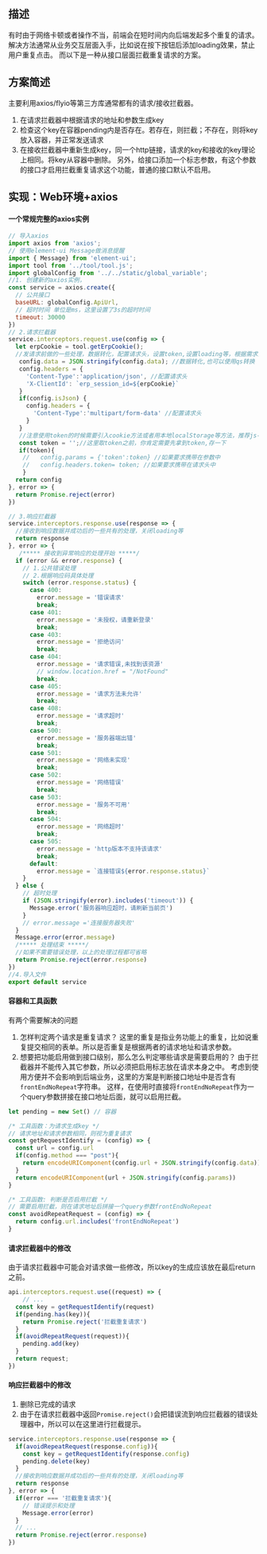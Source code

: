 ## 描述
有时由于网络卡顿或者操作不当，前端会在短时间内向后端发起多个重复的请求。
解决方法通常从业务交互层面入手，比如说在按下按钮后添加loading效果，禁止用户重复点击。
而以下是一种从接口层面拦截重复请求的方案。

## 方案简述
主要利用axios/flyio等第三方库通常都有的请求/接收拦截器。
1. 在请求拦截器中根据请求的地址和参数生成key
2. 检查这个key在容器pending内是否存在。若存在，则拦截；不存在，则将key放入容器，并正常发送请求
3. 在接收拦截器中重新生成key，同一个http链接，请求的key和接收的key理论上相同。将key从容器中删除。
另外，给接口添加一个标志参数，有这个参数的接口才启用拦截重复请求这个功能，普通的接口默认不启用。

## 实现：Web环境+axios
#### 一个常规完整的axios实例
```js
// 导入axios
import axios from 'axios';
// 使用element-ui Message做消息提醒
import { Message} from 'element-ui';
import tool from '../tool/tool.js';
import globalConfig from '../../static/global_variable';
//1. 创建新的axios实例，
const service = axios.create({
  // 公共接口
  baseURL: globalConfig.ApiUrl,
  // 超时时间 单位是ms，这里设置了3s的超时时间
  timeout: 30000
})
// 2.请求拦截器
service.interceptors.request.use(config => {
  let erpCookie = tool.getErpCookie();
  //发请求前做的一些处理，数据转化，配置请求头，设置token,设置loading等，根据需求去添加
   config.data = JSON.stringify(config.data); //数据转化,也可以使用qs转换
   config.headers = {
     'Content-Type':'application/json', //配置请求头
     'X-ClientId': `erp_session_id=${erpCookie}`
   }
   if(config.isJson) {
     config.headers = {
       'Content-Type':'multipart/form-data' //配置请求头
     }
   }
   //注意使用token的时候需要引入cookie方法或者用本地localStorage等方法，推荐js-cookie
   const token = '';//这里取token之前，你肯定需要先拿到token,存一下
   if(token){
    //   config.params = {'token':token} //如果要求携带在参数中
    //   config.headers.token= token; //如果要求携带在请求头中
    }
  return config
}, error => {
  return Promise.reject(error)
})

// 3.响应拦截器
service.interceptors.response.use(response => {
  //接收到响应数据并成功后的一些共有的处理，关闭loading等
  return response
}, error => {
   /***** 接收到异常响应的处理开始 *****/
  if (error && error.response) {
    // 1.公共错误处理
    // 2.根据响应码具体处理
    switch (error.response.status) {
      case 400:
        error.message = '错误请求'
        break;
      case 401:
        error.message = '未授权，请重新登录'
        break;
      case 403:
        error.message = '拒绝访问'
        break;
      case 404:
        error.message = '请求错误,未找到该资源'
        // window.location.href = "/NotFound"
        break;
      case 405:
        error.message = '请求方法未允许'
        break;
      case 408:
        error.message = '请求超时'
        break;
      case 500:
        error.message = '服务器端出错'
        break;
      case 501:
        error.message = '网络未实现'
        break;
      case 502:
        error.message = '网络错误'
        break;
      case 503:
        error.message = '服务不可用'
        break;
      case 504:
        error.message = '网络超时'
        break;
      case 505:
        error.message = 'http版本不支持该请求'
        break;
      default:
        error.message = `连接错误${error.response.status}`
    }
  } else {
    // 超时处理
    if (JSON.stringify(error).includes('timeout')) {
      Message.error('服务器响应超时，请刷新当前页')
    }
    // error.message ='连接服务器失败'
  }
  Message.error(error.message)
  /***** 处理结束 *****/
  //如果不需要错误处理，以上的处理过程都可省略
  return Promise.reject(error.response)
})
//4.导入文件
export default service

```
#### 容器和工具函数
有两个需要解决的问题
1. 怎样判定两个请求是重复请求？
  这里的重复是指业务功能上的重复，比如说重复提交相同的表单。所以是否重复是根据两者的请求地址和请求参数。
2. 想要把功能启用做到接口级别，那么怎么判定哪些请求是需要启用的？
  由于拦截器并不能传入其它参数，所以必须把启用标志放在请求本身之中。
  考虑到使用方便并不会影响到后端业务，这里的方案是判断接口地址中是否含有`frontEndNoRepeat`字符串。
  这样，在使用时直接将`frontEndNoRepeat`作为一个query参数拼接在接口地址后面，就可以启用拦截。
```js
let pending = new Set() // 容器

/* 工具函数：为请求生成key */
// 请求地址和请求参数相同，则视为重复请求
const getRequestIdentify = (config) => {
  const url = config.url
  if(config.method === "post"){
    return encodeURIComponent(config.url + JSON.stringify(config.data))
  }
  return encodeURIComponent(url + JSON.stringify(config.params))
}

/* 工具函数: 判断是否启用拦截 */
// 需要启用拦截，则在请求地址后拼接一个query参数frontEndNoRepeat
const avoidRepeatRequest = (config) => {
  return config.url.includes('frontEndNoRepeat')
}
```
#### 请求拦截器中的修改
由于请求拦截器中可能会对请求做一些修改，所以key的生成应该放在最后return之前。
```js
api.interceptors.request.use((request) => {
	// ...
  const key = getRequestIdentify(request)
  if(pending.has(key)){
    return Promise.reject('拦截重复请求')
  }
  if(avoidRepeatRequest(request)){
    pending.add(key)
  }
  return request;
})
```
#### 响应拦截器中的修改
1. 删除已完成的请求
2. 由于在请求拦截器中返回`Promise.reject()`会把错误流到响应拦截器的错误处理器中，所以可以在这里进行拦截提示。
```js
service.interceptors.response.use(response => {
  if(avoidRepeatRequest(response.config)){
    const key = getRequestIdentify(response.config)
    pending.delete(key)
  }
  //接收到响应数据并成功后的一些共有的处理，关闭loading等
  return response
}, error => {
  if(error === '拦截重复请求'){
    // 错误提示和处理
    Message.error(error)
  }
  // ...
  return Promise.reject(error.response)
})
```


